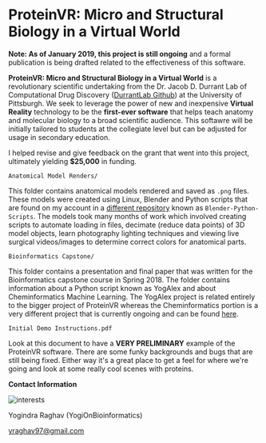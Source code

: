 # ProteinVR: Micro and Structural Biology in a Virtual World

**Note: As of January 2019, this project is still ongoing** and a formal publication is being drafted related to the effectiveness of this software. 


**ProteinVR: Micro and Structural Biology in a Virtual World** is a revolutionary scientific undertaking from the Dr. Jacob D. Durrant Lab of Computational Drug Discovery ([DurrantLab Github](https://github.com/durrantlab)) at the University of Pittsburgh. We seek to leverage the power of new and inexpensive **Virtual Reality** technology to be the **first-ever software** that helps teach anatomy and molecular biology to a broad scientific audience. This softawre will be initially tailored to students at the collegiate level but can be adjusted for usage in secondary education. 

I helped revise and give feedback on the grant that went into this project, ultimately yielding **$25,000** in funding. 


`Anatomical Model Renders/`

This folder contains anatomical models rendered and saved as `.png` files. These models were created using Linux, Blender and Python scripts that are found on my account in a [different repository](https://github.com/YogiOnBioinformatics/Blender-Python-Scripts) known as `Blender-Python-Scripts`. The models took many months of work which involved creating scripts to automate loading in files, decimate (reduce data points) of 3D model objects, learn photography lighting techniques and viewing live surgical videos/images to determine correct colors for anatomical parts.

`Bioinformatics Capstone/` 

This folder contains a presentation and final paper that was written for the Bioinformatics capstone course in Spring 2018. The folder contains information about a Python script known as YogAlex and about Cheminformatics Machine Learning. The YogAlex project is related entirely to the bigger project of ProteinVR whereas the Cheminformatics portion is a very different project that is currently ongoing and can be found [here](https://github.com/YogiOnBioinformatics/ChemInformatics-Machine-Learning-with-NNScore-2.0). 

`Initial Demo Instructions.pdf`

Look at this document to have a **VERY PRELIMINARY** example of the ProteinVR software. There are some funky backgrounds and bugs that are still being fixed. Either way it's a great place to get a feel for where we're going and look at some really cool scenes with proteins. 

**Contact Information** 

![interests](https://avatars1.githubusercontent.com/u/38919947?s=400&u=49ab1365a14fac78a91e425efd583f7a2bcb3e25&v=4)

Yogindra Raghav (YogiOnBioinformatics) 

yraghav97@gmail.com



